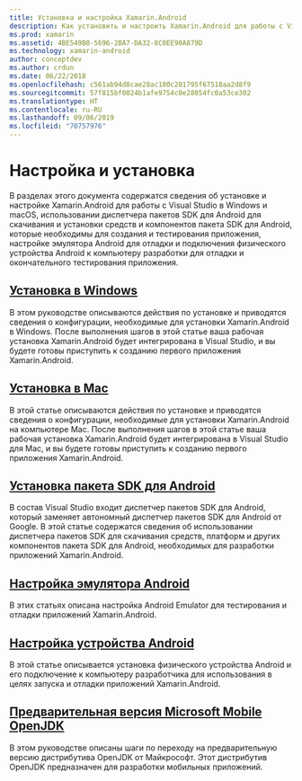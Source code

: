 ```yaml
---
title: Установка и настройка Xamarin.Android
description: Как установить и настроить Xamarin.Android для работы с Visual Studio.
ms.prod: xamarin
ms.assetid: 4BE549B8-5696-2BA7-DA32-8C0EE90A879D
ms.technology: xamarin-android
author: conceptdev
ms.author: crdun
ms.date: 06/22/2018
ms.openlocfilehash: c561ab94d8cae28ac180c201795f67518aa2d8f9
ms.sourcegitcommit: 57f815bf0024b1afe9754c0e28054fc0a53ce302
ms.translationtype: HT
ms.contentlocale: ru-RU
ms.lasthandoff: 09/06/2019
ms.locfileid: "70757976"
---
```

# <a name="setup-and-installation"></a>Настройка и установка

В разделах этого документа содержатся сведения об установке и настройке Xamarin.Android для работы с Visual Studio в Windows и macOS, использовании диспетчера пакетов SDK для Android для скачивания и установки средств и компонентов пакета SDK для Android, которые необходимы для создания и тестирования приложения, настройке эмулятора Android для отладки и подключения физического устройства Android к компьютеру разработки для отладки и окончательного тестирования приложения.

## <a name="windows-installationandroidget-startedinstallationwindowsmd"></a>[Установка в Windows](~/android/get-started/installation/windows.md)

В этом руководстве описываются действия по установке и приводятся сведения о конфигурации, необходимые для установки Xamarin.Android в Windows. После выполнения шагов в этой статье ваша рабочая установка Xamarin.Android будет интегрирована в Visual Studio, и вы будете готовы приступить к созданию первого приложения Xamarin.Android.

## <a name="mac-installationhttpsdocsmicrosoftcomvisualstudiomacinstallation"></a>[Установка в Mac](https://docs.microsoft.com/visualstudio/mac/installation)

В этой статье описываются действия по установке и приводятся сведения о конфигурации, необходимые для установки Xamarin.Android на компьютере Mac. После выполнения шагов в этой статье ваша рабочая установка Xamarin.Android будет интегрирована в Visual Studio для Mac, и вы будете готовы приступить к созданию первого приложения Xamarin.Android.

## <a name="android-sdk-setupandroidget-startedinstallationandroid-sdkmd"></a>[Установка пакета SDK для Android](~/android/get-started/installation/android-sdk.md)

В состав Visual Studio входит диспетчер пакетов SDK для Android, который заменяет автономный диспетчер пакетов SDK для Android от Google. В этой статье содержатся сведения об использовании диспетчера пакетов SDK для скачивания средств, платформ и других компонентов пакета SDK для Android, необходимых для разработки приложений Xamarin.Android.

## <a name="android-emulator-setupandroidget-startedinstallationandroid-emulatorindexmd"></a>[Настройка эмулятора Android](~/android/get-started/installation/android-emulator/index.md)

В этих статьях описана настройка Android Emulator для тестирования и отладки приложений Xamarin.Android.

## <a name="android-device-setupandroidget-startedinstallationset-up-device-for-developmentmd"></a>[Настройка устройства Android](~/android/get-started/installation/set-up-device-for-development.md)

В этой статье описывается установка физического устройства Android и его подключение к компьютеру разработчика для использования в целях запуска и отладки приложений Xamarin.Android.

## <a name="microsoft-mobile-openjdk-previewandroidget-startedinstallationopenjdkmd"></a>[Предварительная версия Microsoft Mobile OpenJDK](~/android/get-started/installation/openjdk.md)

В этом руководстве описаны шаги по переходу на предварительную версию дистрибутива OpenJDK от Майкрософт. Этот дистрибутив OpenJDK предназначен для разработки мобильных приложений.
